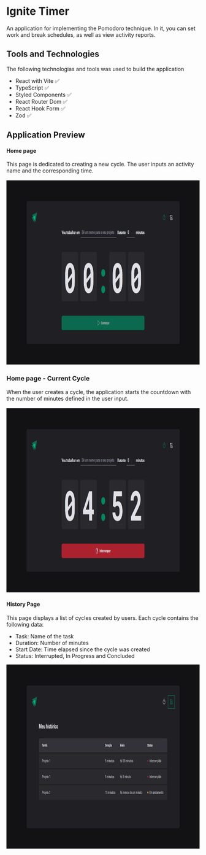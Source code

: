 # Ignite Timer

An application for implementing the Pomodoro technique. In it, you can set work and break schedules, as well as view activity reports.

## Tools and Technologies

The following technologias and tools was used to build the application

 - React with Vite ✅
 - TypeScript ✅
 - Styled Components ✅
 - React Router Dom ✅
 - React Hook Form ✅
 - Zod ✅

## Application Preview

#### Home page
This page is dedicated to creating a new cycle. The user inputs an activity name and the corresponding time. </br></br>
<img src="https://github.com/CleiltonRocha/ignite-timer/blob/main/.github/home-preview.png" width="1280" height="480">

### Home page - Current Cycle
When the user creates a cycle, the application starts the countdown with the number of minutes defined in the user input. </br></br>
<img src="https://github.com/CleiltonRocha/ignite-timer/blob/main/.github/home-timer-preview.png" width="1280" height="480">

#### History Page
This page displays a list of cycles created by users. Each cycle contains the following data:

 - Task: Name of the task
 - Duration: Number of minutes
 - Start Date: Time elapsed since the cycle was created
 - Status: Interrupted, In Progress and Concluded
<img src="https://github.com/CleiltonRocha/ignite-timer/blob/main/.github/history-preview.png" width="1280" height="480">



 
